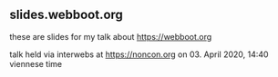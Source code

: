 ## slides.webboot.org

these are slides for my talk about https://webboot.org

talk held via interwebs at https://noncon.org on 03. April 2020, 14:40 viennese time
